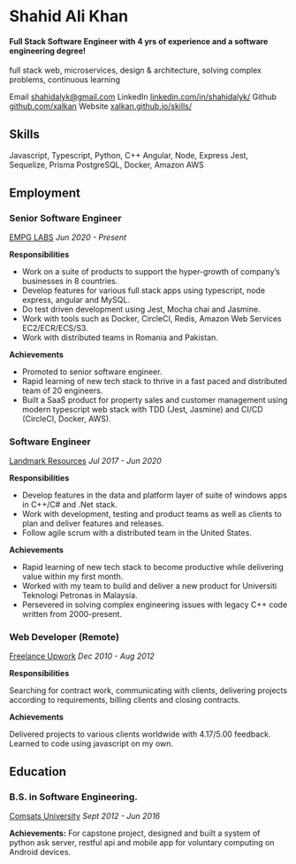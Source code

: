 ﻿# Shahid Ali Khan

#### Full Stack Software Engineer with 4 yrs of experience and a software engineering degree!

full stack web, microservices, design & architecture, solving complex problems, continuous learning

Email [shahidalyk@gmail.com](mailto:shahidalyk@gmail.com)
LinkedIn [linkedin.com/in/shahidalyk/](https://www.linkedin.com/in/shahidalyk/)
Github [github.com/xalkan](https://github.com/xalkan)
Website [xalkan.github.io/skills/](https://xalkan.github.io/skills/)

## Skills

Javascript, Typescript, Python, C++
Angular, Node, Express
Jest, Sequelize, Prisma
PostgreSQL, Docker, Amazon AWS

## Employment

### Senior Software Engineer

[EMPG LABS](https://www.crunchbase.com/organization/emerging-markets-property-group-empg)
_Jun 2020 - Present_

**Responsibilities**

- Work on a suite of products to support the hyper-growth of company’s businesses in 8 countries.
- Develop features for various full stack apps using typescript, node express, angular and MySQL.
- Do test driven development using Jest, Mocha chai and Jasmine.
- Work with tools such as Docker, CircleCI, Redis, Amazon Web Services EC2/ECR/ECS/S3.
- Work with distributed teams in Romania and Pakistan.

**Achievements**

- Promoted to senior software engineer.
- Rapid learning of new tech stack to thrive in a fast paced and
  distributed team of 20 engineers.
- Built a SaaS product for property sales and customer management using
  modern typescript web stack with TDD (Jest, Jasmine) and CI/CD
  (CircleCI, Docker, AWS).

### Software Engineer

[Landmark Resources](https://www.lmkr.com/company)
_Jul 2017 - Jun 2020_

**Responsibilities**

- Develop features in the data and platform layer of suite of windows
  apps in C++/C# and .Net stack.
- Work with development, testing and product teams as well as clients
  to plan and deliver features and releases.
- Follow agile scrum with a distributed team in the United States.

**Achievements**

- Rapid learning of new tech stack to become productive while
  delivering value within my first month.
- Worked with my team to build and deliver a new product for Universiti
  Teknologi Petronas in Malaysia.
- Persevered in solving complex engineering issues with legacy C++ code
  written from 2000-present.

### Web Developer (Remote)

[Freelance Upwork](https://www.upwork.com/o/profiles/users/~014b920ea92adfc695/)
_Dec 2010 - Aug 2012_

**Responsibilities**

Searching for contract work, communicating with clients, delivering projects according to requirements, billing clients and closing contracts.

**Achievements**

Delivered projects to various clients worldwide with 4.17/5.00 feedback. Learned to code using javascript on my own.

## Education

### B.S. in Software Engineering.

[Comsats University](https://www.timeshighereducation.com/world-university-rankings/comsats-university-islamabad)
_Sept 2012 - Jun 2016_

**Achievements:** For capstone project, designed and built a system of python ask server, restful api and mobile app for voluntary computing on Android devices.
